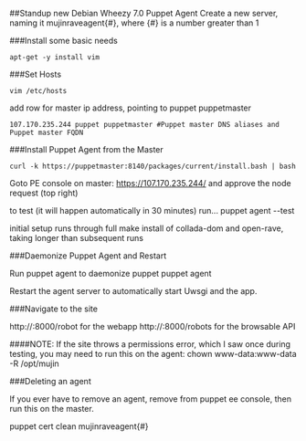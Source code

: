 ##Standup new Debian Wheezy 7.0 Puppet Agent
Create a new server, naming it mujinraveagent{#}, where {#} is a number greater than 1


###Install some basic needs

	apt-get -y install vim



###Set Hosts

	vim /etc/hosts

add row for master ip address, pointing to puppet puppetmaster

	107.170.235.244 puppet puppetmaster #Puppet master DNS aliases and Puppet master FQDN



###Install Puppet Agent from the Master

	curl -k https://puppetmaster:8140/packages/current/install.bash | bash

Goto PE console on master:
https://107.170.235.244/
and approve the node request (top right)

to test (it will happen automatically in 30 minutes) run...
	puppet agent --test
	
initial setup runs through full make install of collada-dom and open-rave, taking longer than subsequent runs


###Daemonize Puppet Agent and Restart

Run puppet agent to daemonize puppet 
  puppet agent
  

Restart the agent server to automatically start Uwsgi and the app.


###Navigate to the site

http://<serverip>:8000/robot for the webapp
http://<serverip>:8000/robots for the browsable API


####NOTE:
If the site throws a permissions error, which I saw once during testing, you may need to run this on the agent:
  chown www-data:www-data -R /opt/mujin


###Deleting an agent

If you ever have to remove an agent, remove from puppet ee console, then run this on the master.

  puppet cert clean mujinraveagent{#}
